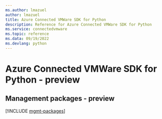 ```yaml
---
ms.author: lmazuel
author: lmazuel
title: Azure Connected VMWare SDK for Python
description: Reference for Azure Connected VMWare SDK for Python
ms.service: connectedvmware
ms.topic: reference
ms.data: 09/19/2022
ms.devlang: python
---
```

# Azure Connected VMWare SDK for Python - preview

## Management packages - preview
[!INCLUDE [mgmt-packages](connected-vmware-mgmt-index.md)]